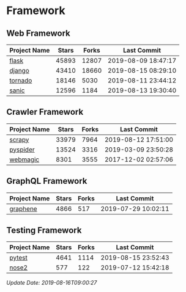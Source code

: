 # Framework

## Web Framework

| Project Name | Stars | Forks | Last Commit |
| ------------ | ----- | ----- | ----------- |
| [flask](https://github.com/pallets/flask) | 45893 | 12807 | 2019-08-09 18:47:17 |
| [django](https://github.com/django/django) | 43410 | 18660 | 2019-08-15 08:29:10 |
| [tornado](https://github.com/tornadoweb/tornado) | 18146 | 5030 | 2019-08-11 23:44:12 |
| [sanic](https://github.com/huge-success/sanic) | 12596 | 1184 | 2019-08-13 19:30:40 |

## Crawler Framework

| Project Name | Stars | Forks | Last Commit |
| ------------ | ----- | ----- | ----------- |
| [scrapy](https://github.com/scrapy/scrapy) | 33979 | 7964 | 2019-08-12 17:51:00 |
| [pyspider](https://github.com/binux/pyspider) | 13524 | 3316 | 2019-03-09 23:50:28 |
| [webmagic](https://github.com/code4craft/webmagic) | 8301 | 3555 | 2017-12-02 02:57:06 |

## GraphQL Framework

| Project Name | Stars | Forks | Last Commit |
| ------------ | ----- | ----- | ----------- |
| [graphene](https://github.com/graphql-python/graphene) | 4866 | 517 | 2019-07-29 10:02:11 |

## Testing Framework

| Project Name | Stars | Forks | Last Commit |
| ------------ | ----- | ----- | ----------- |
| [pytest](https://github.com/pytest-dev/pytest) | 4641 | 1114 | 2019-08-15 23:52:43 |
| [nose2](https://github.com/nose-devs/nose2) | 577 | 122 | 2019-07-12 15:42:18 |

*Update Date: 2019-08-16T09:00:27*